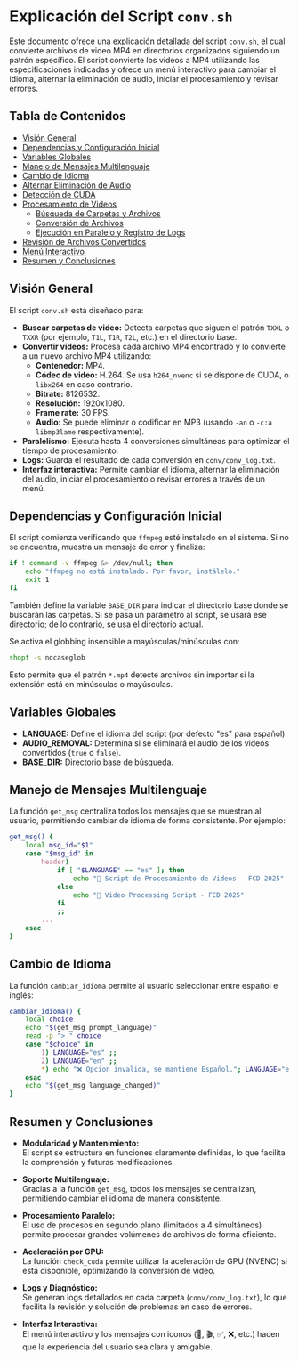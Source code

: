 # Explicación del Script `conv.sh`

Este documento ofrece una explicación detallada del script `conv.sh`, el cual convierte archivos de video MP4 en directorios organizados siguiendo un patrón específico. El script convierte los videos a MP4 utilizando las especificaciones indicadas y ofrece un menú interactivo para cambiar el idioma, alternar la eliminación de audio, iniciar el procesamiento y revisar errores.

## Tabla de Contenidos

- [Visión General](#visión-general)
- [Dependencias y Configuración Inicial](#dependencias-y-configuración-inicial)
- [Variables Globales](#variables-globales)
- [Manejo de Mensajes Multilenguaje](#manejo-de-mensajes-multilenguaje)
- [Cambio de Idioma](#cambio-de-idioma)
- [Alternar Eliminación de Audio](#alternar-eliminación-de-audio)
- [Detección de CUDA](#detección-de-cuda)
- [Procesamiento de Videos](#procesamiento-de-videos)
  - [Búsqueda de Carpetas y Archivos](#búsqueda-de-carpetas-y-archivos)
  - [Conversión de Archivos](#conversión-de-archivos)
  - [Ejecución en Paralelo y Registro de Logs](#ejecución-en-paralelo-y-registro-de-logs)
- [Revisión de Archivos Convertidos](#revisión-de-archivos-convertidos)
- [Menú Interactivo](#menú-interactivo)
- [Resumen y Conclusiones](#resumen-y-conclusiones)

## Visión General

El script `conv.sh` está diseñado para:

- **Buscar carpetas de video:** Detecta carpetas que siguen el patrón `TXXL` o `TXXR` (por ejemplo, `T1L`, `T1R`, `T2L`, etc.) en el directorio base.
- **Convertir videos:** Procesa cada archivo MP4 encontrado y lo convierte a un nuevo archivo MP4 utilizando:
  - **Contenedor:** MP4.
  - **Códec de video:** H.264. Se usa `h264_nvenc` si se dispone de CUDA, o `libx264` en caso contrario.
  - **Bitrate:** 8126532.
  - **Resolución:** 1920x1080.
  - **Frame rate:** 30 FPS.
  - **Audio:** Se puede eliminar o codificar en MP3 (usando `-an` o `-c:a libmp3lame` respectivamente).
- **Paralelismo:** Ejecuta hasta 4 conversiones simultáneas para optimizar el tiempo de procesamiento.
- **Logs:** Guarda el resultado de cada conversión en `conv/conv_log.txt`.
- **Interfaz interactiva:** Permite cambiar el idioma, alternar la eliminación del audio, iniciar el procesamiento o revisar errores a través de un menú.

## Dependencias y Configuración Inicial

El script comienza verificando que `ffmpeg` esté instalado en el sistema. Si no se encuentra, muestra un mensaje de error y finaliza:

```bash
if ! command -v ffmpeg &> /dev/null; then
    echo "ffmpeg no está instalado. Por favor, instálelo."
    exit 1
fi
```

También define la variable `BASE_DIR` para indicar el directorio base donde se buscarán las carpetas. Si se pasa un parámetro al script, se usará ese directorio; de lo contrario, se usa el directorio actual.

Se activa el globbing insensible a mayúsculas/minúsculas con:

```bash
shopt -s nocaseglob
```

Esto permite que el patrón `*.mp4` detecte archivos sin importar si la extensión está en minúsculas o mayúsculas.

## Variables Globales

- **LANGUAGE:** Define el idioma del script (por defecto "es" para español).
- **AUDIO_REMOVAL:** Determina si se eliminará el audio de los videos convertidos (`true` o `false`).
- **BASE_DIR:** Directorio base de búsqueda.

## Manejo de Mensajes Multilenguaje

La función `get_msg` centraliza todos los mensajes que se muestran al usuario, permitiendo cambiar de idioma de forma consistente. Por ejemplo:

```bash
get_msg() {
    local msg_id="$1"
    case "$msg_id" in
        header)
            if [ "$LANGUAGE" == "es" ]; then
                echo "🎥 Script de Procesamiento de Videos - FCD 2025"
            else
                echo "🎥 Video Processing Script - FCD 2025"
            fi
            ;;
        ...
    esac
}
```

## Cambio de Idioma

La función `cambiar_idioma` permite al usuario seleccionar entre español e inglés:

```bash
cambiar_idioma() {
    local choice
    echo "$(get_msg prompt_language)"
    read -p "> " choice
    case "$choice" in
        1) LANGUAGE="es" ;;
        2) LANGUAGE="en" ;;
        *) echo "❌ Opcion invalida, se mantiene Español."; LANGUAGE="es" ;;
    esac
    echo "$(get_msg language_changed)"
}
```

## Resumen y Conclusiones

- **Modularidad y Mantenimiento:**  
  El script se estructura en funciones claramente definidas, lo que facilita la comprensión y futuras modificaciones.

- **Soporte Multilenguaje:**  
  Gracias a la función `get_msg`, todos los mensajes se centralizan, permitiendo cambiar el idioma de manera consistente.

- **Procesamiento Paralelo:**  
  El uso de procesos en segundo plano (limitados a 4 simultáneos) permite procesar grandes volúmenes de archivos de forma eficiente.

- **Aceleración por GPU:**  
  La función `check_cuda` permite utilizar la aceleración de GPU (NVENC) si está disponible, optimizando la conversión de video.

- **Logs y Diagnóstico:**  
  Se generan logs detallados en cada carpeta (`conv/conv_log.txt`), lo que facilita la revisión y solución de problemas en caso de errores.

- **Interfaz Interactiva:**  
  El menú interactivo y los mensajes con iconos (🔎, 🎬, ✅, ❌, etc.) hacen que la experiencia del usuario sea clara y amigable.


